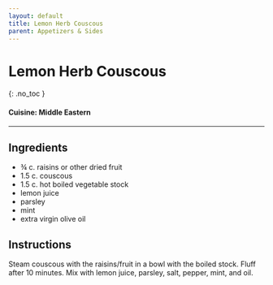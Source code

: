 ```yaml
---
layout: default
title: Lemon Herb Couscous
parent: Appetizers & Sides
---
```


# Lemon Herb Couscous
{: .no_toc }

#### Cuisine: Middle Eastern
---

## Ingredients
<ul>
	<li>¾ c. raisins or other dried fruit</li>
	<li>1.5 c. couscous</li>
	<li>1.5 c. hot boiled vegetable stock</li>
	<li>lemon juice</li>
	<li>parsley</li>
	<li>mint</li>
	<li>extra virgin olive oil</li>
</ul>

## Instructions
Steam couscous with the raisins/fruit in a bowl with the boiled stock. Fluff after 10 minutes. Mix with lemon juice, parsley, salt, pepper, mint, and oil.